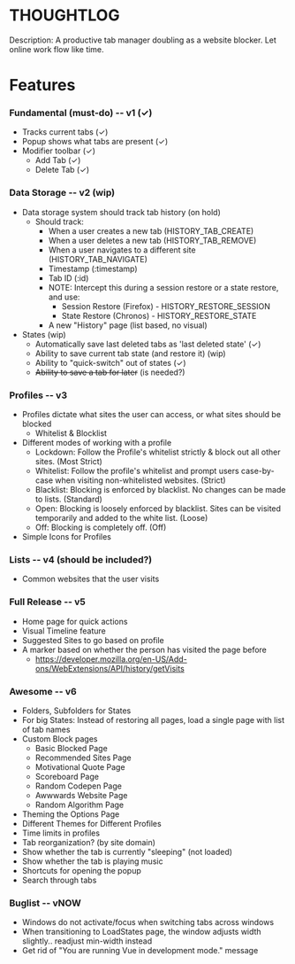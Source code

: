 THOUGHTLOG
===============

Description: A productive tab manager doubling as a website blocker. Let online work flow like time.

# Features

### Fundamental (must-do) -- v1 (✓)
- Tracks current tabs (✓)
- Popup shows what tabs are present (✓)
- Modifier toolbar (✓)
  - Add Tab (✓)
  - Delete Tab (✓)

### Data Storage -- v2 (wip)
- Data storage system should track tab history (on hold)
  - Should track:
    - When a user creates a new tab (HISTORY_TAB_CREATE)
    - When a user deletes a new tab (HISTORY_TAB_REMOVE)
    - When a user navigates to a different site (HISTORY_TAB_NAVIGATE)
    - Timestamp (:timestamp)
    - Tab ID (:id)
    - NOTE: Intercept this during a session restore or a state restore,
      and use:
      - Session Restore (Firefox) - HISTORY_RESTORE_SESSION
      - State Restore (Chronos) - HISTORY_RESTORE_STATE
    - A new "History" page (list based, no visual)
- States (wip)
  - Automatically save last deleted tabs as 'last deleted state' (✓)
  - Ability to save current tab state (and restore it) (wip)
  - Ability to "quick-switch" out of states (✓)
  - ~~Ability to save a tab for later~~ (is needed?)

### Profiles -- v3
- Profiles dictate what sites the user can access, or what sites should be blocked
  - Whitelist & Blocklist
- Different modes of working with a profile
  - Lockdown: Follow the Profile's whitelist strictly & block out all other sites. (Most Strict)
  - Whitelist: Follow the profile's whitelist and prompt users case-by-case when visiting non-whitelisted websites. (Strict)
  - Blacklist: Blocking is enforced by blacklist. No changes can be made to lists. (Standard)
  - Open: Blocking is loosely enforced by blacklist. Sites can be visited temporarily and added to the white list. (Loose)
  - Off: Blocking is completely off. (Off)
- Simple Icons for Profiles

### Lists -- v4 (should be included?)
- Common websites that the user visits

### Full Release -- v5
- Home page for quick actions
- Visual Timeline feature
- Suggested Sites to go based on profile
- A marker based on whether the person has visited the page before
  - https://developer.mozilla.org/en-US/Add-ons/WebExtensions/API/history/getVisits

### Awesome -- v6
- Folders, Subfolders for States
- For big States: Instead of restoring all pages, load a single page with list of tab names
- Custom Block pages
  - Basic Blocked Page
  - Recommended Sites Page
  - Motivational Quote Page
  - Scoreboard Page
  - Random Codepen Page
  - Awwwards Website Page
  - Random Algorithm Page
- Theming the Options Page
- Different Themes for Different Profiles
- Time limits in profiles
- Tab reorganization? (by site domain)
- Show whether the tab is currently "sleeping" (not loaded)
- Show whether the tab is playing music
- Shortcuts for opening the popup
- Search through tabs

### Buglist -- vNOW
- Windows do not activate/focus when switching tabs across windows
- When transitioning to LoadStates page, the window adjusts width slightly.. readjust min-width instead
- Get rid of "You are running Vue in development mode." message